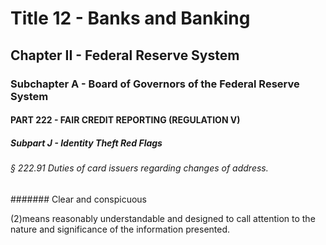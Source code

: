 
# Title 12 - Banks and Banking
## Chapter II - Federal Reserve System
### Subchapter A - Board of Governors of the Federal Reserve System
#### PART 222 - FAIR CREDIT REPORTING (REGULATION V)
##### Subpart J - Identity Theft Red Flags
###### § 222.91 Duties of card issuers regarding changes of address.
####### Clear and conspicuous

(2)means reasonably understandable and designed to call attention to the nature and significance of the information presented.
